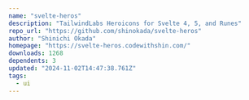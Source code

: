 ```yaml
---
name: "svelte-heros"
description: "TailwindLabs Heroicons for Svelte 4, 5, and Runes"
repo_url: "https://github.com/shinokada/svelte-heros"
author: "Shinichi Okada"
homepage: "https://svelte-heros.codewithshin.com/"
downloads: 1268
dependents: 3
updated: "2024-11-02T14:47:38.761Z"
tags: 
  - ui
---
```


